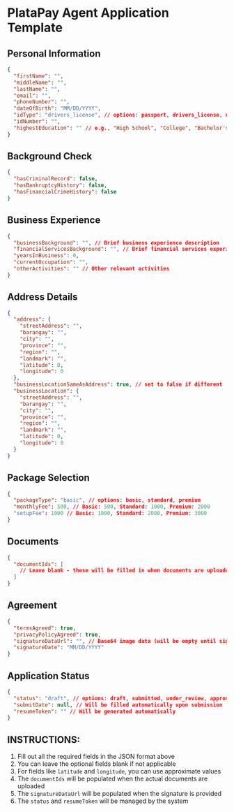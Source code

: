 # PlataPay Agent Application Template

## Personal Information
```json
{
  "firstName": "",
  "middleName": "",
  "lastName": "",
  "email": "",
  "phoneNumber": "",
  "dateOfBirth": "MM/DD/YYYY",
  "idType": "drivers_license", // options: passport, drivers_license, national_id, philhealth, sss, tin, voters_id, postal_id, other
  "idNumber": "",
  "highestEducation": "" // e.g., "High School", "College", "Bachelor's Degree", "Master's Degree", etc.
}
```

## Background Check
```json
{
  "hasCriminalRecord": false,
  "hasBankruptcyHistory": false,
  "hasFinancialCrimeHistory": false
}
```

## Business Experience
```json
{
  "businessBackground": "", // Brief business experience description
  "financialServicesBackground": "", // Brief financial services experience description
  "yearsInBusiness": 0,
  "currentOccupation": "",
  "otherActivities": "" // Other relevant activities
}
```

## Address Details
```json
{
  "address": {
    "streetAddress": "",
    "barangay": "",
    "city": "",
    "province": "",
    "region": "",
    "landmark": "",
    "latitude": 0,
    "longitude": 0
  },
  "businessLocationSameAsAddress": true, // set to false if different
  "businessLocation": {
    "streetAddress": "",
    "barangay": "",
    "city": "",
    "province": "",
    "region": "",
    "landmark": "",
    "latitude": 0,
    "longitude": 0
  }
}
```

## Package Selection
```json
{
  "packageType": "basic", // options: basic, standard, premium
  "monthlyFee": 500, // Basic: 500, Standard: 1000, Premium: 2000
  "setupFee": 1000 // Basic: 1000, Standard: 2000, Premium: 3000
}
```

## Documents
```json
{
  "documentIds": [
    // Leave blank - these will be filled in when documents are uploaded
  ]
}
```

## Agreement
```json
{
  "termsAgreed": true,
  "privacyPolicyAgreed": true,
  "signatureDataUrl": "", // Base64 image data (will be empty until signature provided)
  "signatureDate": "MM/DD/YYYY"
}
```

## Application Status
```json
{
  "status": "draft", // options: draft, submitted, under_review, approved, rejected
  "submitDate": null, // Will be filled automatically upon submission
  "resumeToken": "" // Will be generated automatically
}
```

## INSTRUCTIONS:
1. Fill out all the required fields in the JSON format above
2. You can leave the optional fields blank if not applicable
3. For fields like `latitude` and `longitude`, you can use approximate values
4. The `documentIds` will be populated when the actual documents are uploaded
5. The `signatureDataUrl` will be populated when the signature is provided
6. The `status` and `resumeToken` will be managed by the system